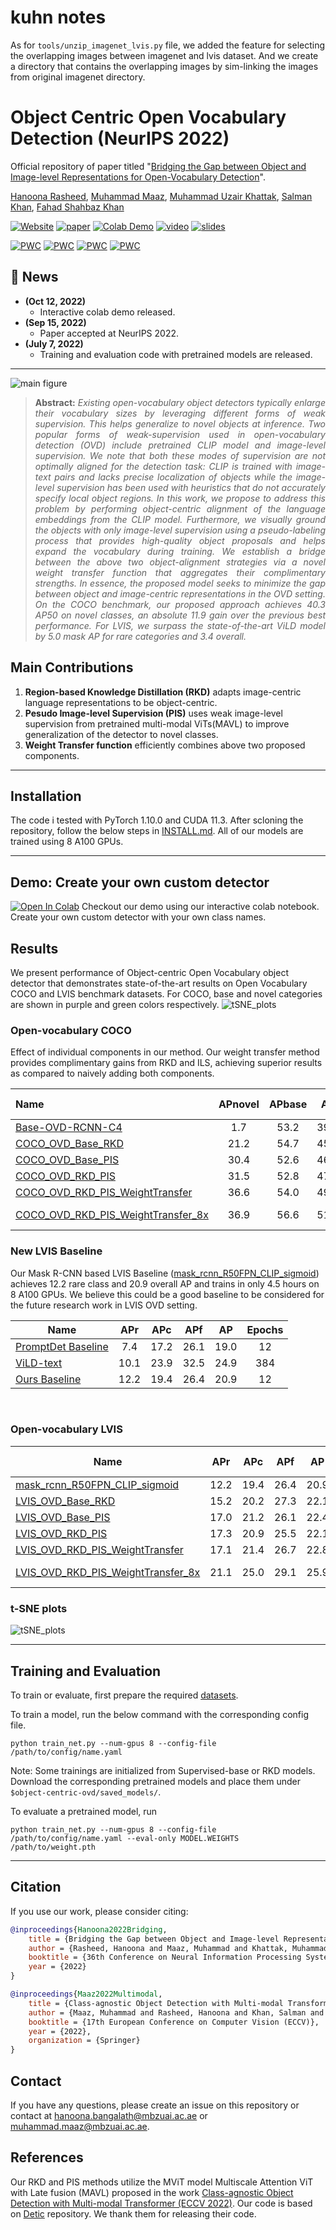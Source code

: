 # kuhn notes

As for `tools/unzip_imagenet_lvis.py` file, we added the feature for selecting the overlapping images between imagenet and lvis dataset. 
And we create a directory that contains the overlapping images by sim-linking the images from original imagenet directory.

# Object Centric Open Vocabulary Detection (NeurIPS 2022)

Official repository of paper titled "[Bridging the Gap between Object and Image-level Representations for Open-Vocabulary Detection](https://arxiv.org/abs/2207.03482)".

[Hanoona Rasheed](https://scholar.google.com/citations?user=yhDdEuEAAAAJ&hl=en&authuser=1&oi=sra), [Muhammad Maaz](https://scholar.google.com/citations?user=vTy9Te8AAAAJ&hl=en&authuser=1&oi=sra), [Muhammad Uzair Khattak](https://scholar.google.com/citations?user=M6fFL4gAAAAJ&hl=en&authuser=1), [Salman Khan](https://salman-h-khan.github.io/), [Fahad Shahbaz Khan](https://scholar.google.es/citations?user=zvaeYnUAAAAJ&hl=en)

[![Website](https://img.shields.io/badge/Project-Website-87CEEB)](https://hanoonar.github.io/object-centric-ovd)
[![paper](https://img.shields.io/badge/arXiv-Paper-<COLOR>.svg)](https://arxiv.org/abs/2207.03482)
[![Colab Demo](https://colab.research.google.com/assets/colab-badge.svg)](https://colab.research.google.com/drive/19LBqQg0cS36rTLL_TaXZ7Ka9KJGkxiSe?usp=sharing)
[![video](https://img.shields.io/badge/Video-Presentation-F9D371)](https://youtu.be/QLlxulFV0KE)
[![slides](https://img.shields.io/badge/Presentation-Slides-B762C1)](https://drive.google.com/file/d/1t0tthvh_-dd1BvcmokEb-3FUIaEE31DD/view?usp=sharing)

[![PWC](https://img.shields.io/endpoint.svg?url=https://paperswithcode.com/badge/bridging-the-gap-between-object-and-image/open-vocabulary-object-detection-on-mscoco)](https://paperswithcode.com/sota/open-vocabulary-object-detection-on-mscoco?p=bridging-the-gap-between-object-and-image)
[![PWC](https://img.shields.io/endpoint.svg?url=https://paperswithcode.com/badge/bridging-the-gap-between-object-and-image/open-vocabulary-object-detection-on-1)](https://paperswithcode.com/sota/open-vocabulary-object-detection-on-1?p=bridging-the-gap-between-object-and-image)
[![PWC](https://img.shields.io/endpoint.svg?url=https://paperswithcode.com/badge/bridging-the-gap-between-object-and-image/open-vocabulary-object-detection-on)](https://paperswithcode.com/sota/open-vocabulary-object-detection-on?p=bridging-the-gap-between-object-and-image)
[![PWC](https://img.shields.io/endpoint.svg?url=https://paperswithcode.com/badge/bridging-the-gap-between-object-and-image/open-vocabulary-object-detection-on-lvis-v1-0)](https://paperswithcode.com/sota/open-vocabulary-object-detection-on-lvis-v1-0?p=bridging-the-gap-between-object-and-image)

## :rocket: News

* **(Oct 12, 2022)**
    * Interactive colab demo released.
* **(Sep 15, 2022)**
    * Paper accepted at NeurIPS 2022.
* **(July 7, 2022)**
    * Training and evaluation code with pretrained models are released.

<hr />

![main figure](docs/OVD_block_diag.png)
> **<p align="justify"> Abstract:** *Existing open-vocabulary object detectors typically enlarge their vocabulary sizes by leveraging
> different forms of weak supervision. This helps generalize to novel objects at inference. Two popular forms of
> weak-supervision used in open-vocabulary detection (OVD) include pretrained CLIP model and image-level supervision.
> We note that both these modes of supervision are not optimally aligned for the detection task: CLIP is trained
> with image-text pairs and lacks precise localization of objects while the image-level supervision has been used with
> heuristics that do not accurately specify local object regions. In this work, we propose to address this problem by
> performing object-centric alignment of the language embeddings from the CLIP model. Furthermore, we visually ground
> the objects with only image-level supervision using a pseudo-labeling process that provides high-quality object
> proposals and helps expand the vocabulary during training. We establish a bridge between the above two
> object-alignment strategies via a novel weight transfer function that aggregates their complimentary strengths.
> In essence, the proposed model seeks to minimize the gap between object and image-centric representations in the
> OVD setting. On the COCO benchmark, our proposed approach achieves 40.3 AP50 on novel classes, an absolute 11.9
> gain over the previous best performance. For LVIS, we surpass the state-of-the-art ViLD model by 5.0 mask AP for rare
> categories and 3.4 overall.* </p>

## Main Contributions

1) **Region-based Knowledge Distillation (RKD)** adapts image-centric language representations to be object-centric.
2) **Pesudo Image-level Supervision (PIS)** uses weak image-level supervision from pretrained multi-modal ViTs(MAVL) to improve generalization of the detector to novel classes.
3) **Weight Transfer function** efficiently combines above two proposed components.

<hr />

## Installation

The code i tested with PyTorch 1.10.0 and CUDA 11.3. After scloning the repository, follow the below steps in [INSTALL.md](docs/INSTALL.md).
All of our models are trained using 8 A100 GPUs.
<hr />

## Demo: Create your own custom detector

[![Open In Colab](https://colab.research.google.com/assets/colab-badge.svg)](Object_Centric_OVD_Demo.ipynb) Checkout our demo using our interactive colab notebook. Create your own custom detector with your own class names.

## Results

We present performance of Object-centric Open Vocabulary object detector that demonstrates state-of-the-art results on Open Vocabulary COCO and LVIS benchmark datasets.
For COCO, base and novel categories are shown in purple and green colors respectively.
![tSNE_plots](docs/coco_lvis.jpg)

### Open-vocabulary COCO

Effect of individual components in our method. Our weight transfer method provides complimentary gains from RKD and ILS, achieving superior results as compared to naively adding both components.

| Name                                                                                       | APnovel | APbase |  AP  | Train-time | Download                                                                                                              |
|:-------------------------------------------------------------------------------------------|:-------:|:------:|:----:|:----------:|-----------------------------------------------------------------------------------------------------------------------|
| [Base-OVD-RCNN-C4](configs/coco/Base-OVD-RCNN-C4.yaml)                                     |   1.7   |  53.2  | 39.6 |     8h     | [model](https://github.com/hanoonaR/object-centric-ovd/releases/download/v1.0/coco_ovd_base.pth)                      |
| [COCO_OVD_Base_RKD](configs/coco/COCO_OVD_Base_RKD.yaml)                                   |  21.2   |  54.7  | 45.9 |     8h     | [model](https://github.com/hanoonaR/object-centric-ovd/releases/download/v1.0/coco_ovd_rkd.pth)                       |
| [COCO_OVD_Base_PIS](configs/coco/COCO_OVD_Base_PIS.yaml)                                   |  30.4   |  52.6  | 46.8 |    8.5h    | [model](https://github.com/hanoonaR/object-centric-ovd/releases/download/v1.0/coco_ovd_pis.pth)                       |
| [COCO_OVD_RKD_PIS](configs/coco/COCO_OVD_RKD_PIS.yaml)                                     |  31.5   |  52.8  | 47.2 |    8.5h    | [model](https://github.com/hanoonaR/object-centric-ovd/releases/download/v1.0/coco_ovd_rkd_pis.pth)                   |
| [COCO_OVD_RKD_PIS_WeightTransfer](configs/coco/COCO_OVD_RKD_PIS_WeightTransfer.yaml)       |  36.6   |  54.0  | 49.4 |    8.5h    | [model](https://github.com/hanoonaR/object-centric-ovd/releases/download/v1.0/coco_ovd_rkd_pis_weighttransfer.pth)    |
| [COCO_OVD_RKD_PIS_WeightTransfer_8x](configs/coco/COCO_OVD_RKD_PIS_WeightTransfer_8x.yaml) |  36.9   |  56.6  | 51.5 |  2.5 days  | [model](https://github.com/hanoonaR/object-centric-ovd/releases/download/v1.0/coco_ovd_rkd_pis_weighttransfer_8x.pth) |

### New LVIS Baseline

Our Mask R-CNN based LVIS Baseline ([mask_rcnn_R50FPN_CLIP_sigmoid](configs/lvis/mask_rcnn_R50FPN_CLIP_sigmoid.yaml))
achieves 12.2 rare class and 20.9 overall AP and trains in only 4.5 hours on 8 A100 GPUs.
We believe this could be a good baseline to be considered for the future research work in LVIS OVD setting.

| Name                                                             | APr  | APc  | APf  |  AP  | Epochs |
|------------------------------------------------------------------|:----:|:----:|:----:|:----:|:------:|
| [PromptDet Baseline](https://arxiv.org/abs/2203.16513)           | 7.4  | 17.2 | 26.1 | 19.0 |   12   |
| [ViLD-text](https://arxiv.org/abs/2104.13921)                    | 10.1 | 23.9 | 32.5 | 24.9 |  384   |
| [Ours Baseline](configs/lvis/mask_rcnn_R50FPN_CLIP_sigmoid.yaml) | 12.2 | 19.4 | 26.4 | 20.9 |   12   |

<br/> 

### Open-vocabulary LVIS

| Name                                                                                       | APr  | APc  | APf  |  AP  | Train-time | Download                                                                                                              |
|--------------------------------------------------------------------------------------------|:----:|:----:|:----:|:----:|:----------:|-----------------------------------------------------------------------------------------------------------------------|
| [mask_rcnn_R50FPN_CLIP_sigmoid](configs/lvis/mask_rcnn_R50FPN_CLIP_sigmoid.yaml)           | 12.2 | 19.4 | 26.4 | 20.9 |    4.5h    | [model](https://github.com/hanoonaR/object-centric-ovd/releases/download/v1.0/lvis_ovd_base.pth)                      |
| [LVIS_OVD_Base_RKD](configs/lvis/LVIS_OVD_Base_RKD.yaml)                                   | 15.2 | 20.2 | 27.3 | 22.1 |    4.5h    | [model](https://github.com/hanoonaR/object-centric-ovd/releases/download/v1.0/lvis_ovd_rkd.pth)                       |
| [LVIS_OVD_Base_PIS](configs/lvis/LVIS_OVD_Base_PIS.yaml)                                   | 17.0 | 21.2 | 26.1 | 22.4 |     5h     | [model](https://github.com/hanoonaR/object-centric-ovd/releases/download/v1.0/lvis_ovd_pis.pth)                       |
| [LVIS_OVD_RKD_PIS](configs/lvis/LVIS_OVD_RKD_PIS.yaml)                                     | 17.3 | 20.9 | 25.5 | 22.1 |     5h     | [model](https://github.com/hanoonaR/object-centric-ovd/releases/download/v1.0/lvis_ovd_rkd_pis.pth)                   |
| [LVIS_OVD_RKD_PIS_WeightTransfer](configs/lvis/LVIS_OVD_RKD_PIS_WeightTransfer.yaml)       | 17.1 | 21.4 | 26.7 | 22.8 |     5h     | [model](https://github.com/hanoonaR/object-centric-ovd/releases/download/v1.0/lvis_ovd_rkd_pis_weighttransfer.pth)    |
| [LVIS_OVD_RKD_PIS_WeightTransfer_8x](configs/lvis/LVIS_OVD_RKD_PIS_WeightTransfer_8x.yaml) | 21.1 | 25.0 | 29.1 | 25.9 |  1.5 days  | [model](https://github.com/hanoonaR/object-centric-ovd/releases/download/v1.0/lvis_ovd_rkd_pis_weighttransfer_8x.pth) |

### t-SNE plots

![tSNE_plots](docs/tSNE_plots.png)

<hr />

## Training and Evaluation

To train or evaluate, first prepare the required [datasets](docs/DATASETS.md).

To train a model, run the below command with the corresponding config file.

```
python train_net.py --num-gpus 8 --config-file /path/to/config/name.yaml
```

Note: Some trainings are initialized from Supervised-base or RKD models. Download the corresponding pretrained models
and place them under `$object-centric-ovd/saved_models/`.

To evaluate a pretrained model, run

```
python train_net.py --num-gpus 8 --config-file /path/to/config/name.yaml --eval-only MODEL.WEIGHTS /path/to/weight.pth
```

<hr />

## Citation

If you use our work, please consider citing:

```bibtex
@inproceedings{Hanoona2022Bridging,
    title = {Bridging the Gap between Object and Image-level Representations for Open-Vocabulary Detection},
    author = {Rasheed, Hanoona and Maaz, Muhammad and Khattak, Muhammad Uzair and Khan, Salman and Khan, Fahad Shahbaz},
    booktitle = {36th Conference on Neural Information Processing Systems (NIPS)},
    year = {2022}
}

@inproceedings{Maaz2022Multimodal,
    title = {Class-agnostic Object Detection with Multi-modal Transformer},
    author = {Maaz, Muhammad and Rasheed, Hanoona and Khan, Salman and Khan, Fahad Shahbaz and Anwer, Rao Muhammad and Yang, Ming-Hsuan},
    booktitle = {17th European Conference on Computer Vision (ECCV)},
    year = {2022},
    organization = {Springer}
}
```

## Contact

If you have any questions, please create an issue on this repository or contact at hanoona.bangalath@mbzuai.ac.ae or muhammad.maaz@mbzuai.ac.ae.

## References

Our RKD and PIS methods utilize the MViT model Multiscale Attention ViT with Late fusion (MAVL) proposed in the work [Class-agnostic Object Detection with Multi-modal Transformer (ECCV 2022)](https://github.com/mmaaz60/mvits_for_class_agnostic_od).
Our code is based on [Detic](https://github.com/facebookresearch/Detic) repository. We thank them for releasing their code.
